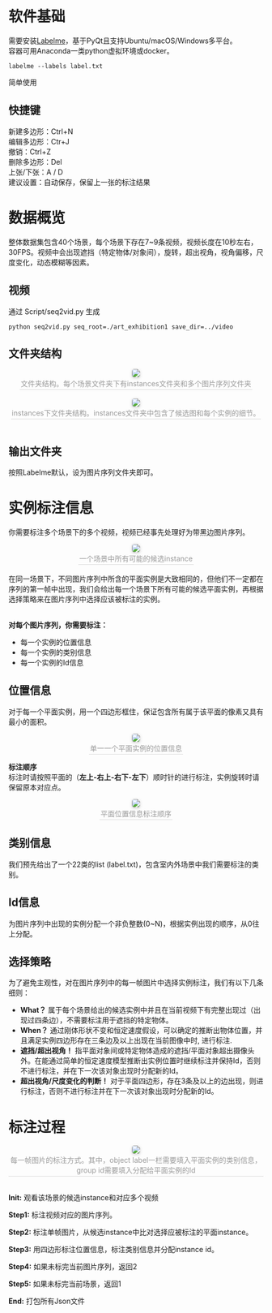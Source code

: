 # 软件基础

需要安装[Labelme](https://github.com/wkentaro/labelme)，基于PyQt且支持Ubuntu/macOS/Windows多平台。<br>
容器可用Anaconda一类python虚拟环境或docker。<br>

    labelme --labels label.txt
简单使用
## 快捷键
新建多边形：Ctrl+N<br>
编辑多边形：Ctr+J<br>
撤销：Ctrl+Z<br>
删除多边形：Del<br>
上张/下张：A / D<br>
建议设置：自动保存，保留上一张的标注结果
# 数据概览
整体数据集包含40个场景，每个场景下存在7~9条视频，视频长度在10秒左右，30FPS。视频中会出现遮挡（特定物体/对象间），旋转，超出视角，视角偏移，尺度变化，动态模糊等因素。
## 视频
通过 Script/seq2vid.py 生成<br>

    python seq2vid.py seq_root=./art_exhibition1 save_dir=../video
## 文件夹结构
<center>
    <img style="border-radius: 0.3125em;
    box-shadow: 0 2px 4px 0 rgba(34,36,38,.12),0 2px 10px 0 rgba(34,36,38,.08);" 
    src="http://qlu3j5vd3.hn-bkt.clouddn.com/folders.png">
    <br>
    <div style="color:orange; border-bottom: 1px solid #d9d9d9;
    display: inline-block;
    color: #999;
    padding: 2px;">文件夹结构。每个场景文件夹下有instances文件夹和多个图片序列文件夹</div>
</center>
<br>

<center>
    <img style="border-radius: 0.3125em;
    box-shadow: 0 2px 4px 0 rgba(34,36,38,.12),0 2px 10px 0 rgba(34,36,38,.08);" 
    src="http://qlu3j5vd3.hn-bkt.clouddn.com/%E6%96%87%E4%BB%B6%E7%BB%93%E6%9E%84.png">
    <br>
    <div style="color:orange; border-bottom: 1px solid #d9d9d9;
    display: inline-block;
    color: #999;
    padding: 2px;">instances下文件夹结构。instances文件夹中包含了候选图和每个实例的细节。</div>
</center>
<br>

## 输出文件夹
按照Labelme默认，设为图片序列文件夹即可。

# 实例标注信息
你需要标注多个场景下的多个视频，视频已经事先处理好为带黑边图片序列。<br>
<center>
    <img style="border-radius: 0.3125em;
    box-shadow: 0 2px 4px 0 rgba(34,36,38,.12),0 2px 10px 0 rgba(34,36,38,.08);" 
    src="http://qlu3j5vd3.hn-bkt.clouddn.com/candidate.png">
    <br>
    <div style="color:orange; border-bottom: 1px solid #d9d9d9;
    display: inline-block;
    color: #999;
    padding: 2px;">一个场景中所有可能的候选instance</div>
</center>
<br>
在同一场景下，不同图片序列中所含的平面实例是大致相同的，但他们不一定都在序列的第一帧中出现，我们会给出每一个场景下所有可能的候选平面实例，再根据选择策略来在图片序列中选择应该被标注的实例。<br><br>

**对每个图片序列，你需要标注：**
- 每一个实例的位置信息
- 每一个实例的类别信息
- 每一个实例的Id信息


## 位置信息
对于每一个平面实例，用一个四边形框住，保证包含所有属于该平面的像素又具有最小的面积。
<center>
    <img style="border-radius: 0.3125em;
    box-shadow: 0 2px 4px 0 rgba(34,36,38,.12),0 2px 10px 0 rgba(34,36,38,.08);" 
    src="http://qlu3j5vd3.hn-bkt.clouddn.com/quardrangle.png">
    <br>
    <div style="color:orange; border-bottom: 1px solid #d9d9d9;
    display: inline-block;
    color: #999;
    padding: 2px;">单一一个平面实例的位置信息</div>
</center>

**标注顺序** <br>标注时请按照平面的（**左上-右上-右下-左下**）顺时针的进行标注，实例旋转时请保留原本对应点。
<center>
    <img style="border-radius: 0.3125em;
    box-shadow: 0 2px 4px 0 rgba(34,36,38,.12),0 2px 10px 0 rgba(34,36,38,.08);" 
    src="http://qlu3j5vd3.hn-bkt.clouddn.com/order.png">
    <br>
    <div style="color:orange; border-bottom: 1px solid #d9d9d9;
    display: inline-block;
    color: #999;
    padding: 2px;">平面位置信息标注顺序</div>
</center>

## 类别信息
我们预先给出了一个22类的list (label.txt)，包含室内外场景中我们需要标注的类别。
## Id信息
为图片序列中出现的实例分配一个非负整数(0~N)，根据实例出现的顺序，从0往上分配。
## 选择策略
为了避免主观性，对在图片序列中的每一帧图片中选择实例标注，我们有以下几条细则：
- **What？** 属于每个场景给出的候选实例中并且在当前视频下有完整出现过（出现过四条边），不需要标注用于遮挡的特定物体。
- **When？** 通过刚体形状不变和恒定速度假设，可以确定的推断出物体位置，并且满足实例四边形存在三条边及以上出现在当前图像中时, 进行标注.
- **遮挡/超出视角！** 指平面对象间或特定物体造成的遮挡/平面对象超出摄像头外。在能通过简单的恒定速度模型推断出实例位置时继续标注并保持Id，否则不进行标注，并在下一次该对象出现时分配新的Id。
- **超出视角/尺度变化的判断！** 对于平面四边形，存在3条及以上的边出现，则进行标注，否则不进行标注并在下一次该对象出现时分配新的Id。

# 标注过程
<center>
    <img style="border-radius: 0.3125em;
    box-shadow: 0 2px 4px 0 rgba(34,36,38,.12),0 2px 10px 0 rgba(34,36,38,.08);" 
    src="http://qlu3j5vd3.hn-bkt.clouddn.com/annotate.png">
    <br>
    <div style="color:orange; border-bottom: 1px solid #d9d9d9;
    display: inline-block;
    color: #999;
    padding: 2px;">每一帧图片的标注方式。其中，object label一栏需要填入平面实例的类别信息，group id需要填入分配给平面实例的Id</div>
</center>
<br>

**Init:** 观看该场景的候选instance和对应多个视频
<br>

**Step1:** 标注视频对应的图片序列。

**Step2:** 标注单帧图片，从候选instance中比对选择应被标注的平面instance。

**Step3:** 用四边形标注位置信息，标注类别信息并分配instance id。

**Step4:** 如果未标完当前图片序列，返回2

**Step5:** 如果未标完当前场景，返回1
<br>

**End:** 打包所有Json文件

<br>

